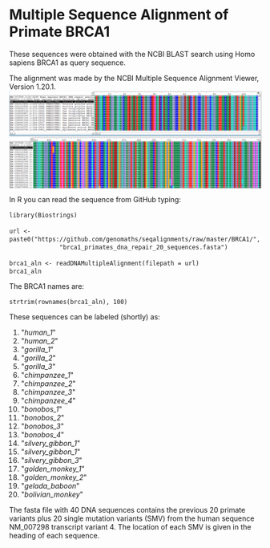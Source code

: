 # Multiple Sequence Alignment of Primate BRCA1
These sequences were obtained with the NCBI BLAST search using Homo sapiens BRCA1 as query sequence.

The alignment was made by the NCBI Multiple Sequence Alignment Viewer, Version 1.20.1.
<img src="https://raw.githubusercontent.com/genomaths/seqalignments/master/BRCA1/brca1.png" align="center" />

In R you can read the sequence from GitHub typing:
```{r read}
library(Biostrings)

url <- paste0("https://github.com/genomaths/seqalignments/raw/master/BRCA1/",
              "brca1_primates_dna_repair_20_sequences.fasta")

brca1_aln <- readDNAMultipleAlignment(filepath = url)
brca1_aln
```

The BRCA1 names are:
```{r names}
strtrim(rownames(brca1_aln), 100)
```

These sequences can be labeled (shortly) as: 

1. "*human_1*"
2. "*human_2*"
3. "*gorilla_1*"
4. "*gorilla_2*"
5. "*gorilla_3*"
6. "*chimpanzee_1*"
7. "*chimpanzee_2*"
8. "*chimpanzee_3*"
9. "*chimpanzee_4*"
10. "*bonobos_1*"
11. "*bonobos_2*"
12. "*bonobos_3*"
13. "*bonobos_4*"
14. "*silvery_gibbon_1*"
15. "*silvery_gibbon_1*"
16. "*silvery_gibbon_3*"
17. "*golden_monkey_1*"
18. "*golden_monkey_2*"
19. "*gelada_baboon*"
20. "*bolivian_monkey*"

The fasta file with 40 DNA sequences contains the previous 20 primate variants plus 20 single mutation variants (SMV) from the human sequence NM_007298 transcript variant 4. The location of each SMV is given in the heading of each sequence.
